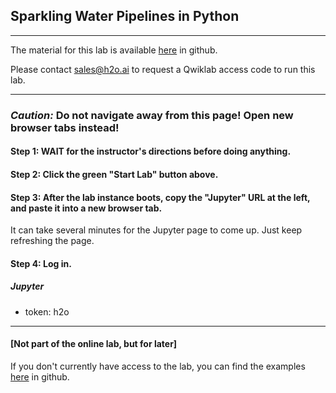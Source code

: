 ## Sparkling Water Pipelines in Python

---

The material for this lab is available [here](https://github.com/h2oai/h2o-tutorials/blob/master/h2o-world-2017/pysparkling/AmazonFineFoodPipeline.ipynb) in github.

Please contact sales@h2o.ai to request a Qwiklab access code to run this lab.

---

### ***Caution:***  Do not navigate away from this page!  Open new browser tabs instead!

#### Step 1:  WAIT for the instructor's directions before doing anything.

#### Step 2:  Click the green "Start Lab" button above.

#### Step 3:  After the lab instance boots, copy the "Jupyter" URL at the left, and paste it into a new browser tab.

It can take several minutes for the Jupyter page to come up.  Just keep refreshing the page.

#### Step 4:  Log in.

##### Jupyter

* token:  h2o

---

#### [Not part of the online lab, but for later]

If you don't currently have access to the lab, you can find the examples [here](https://github.com/h2oai/h2o-tutorials/blob/master/h2o-world-2017/pysparkling/AmazonFineFoodPipeline.ipynb) in github.

